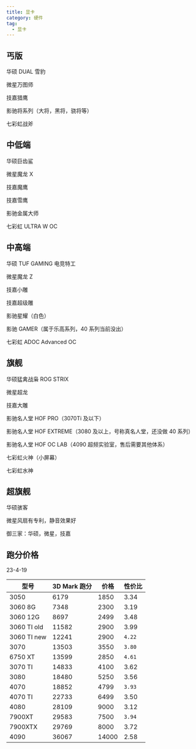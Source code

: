 ```yaml
---
title: 显卡
category: 硬件
tag:
  - 显卡
---
```


## 丐版

华硕 DUAL 雪豹

微星万图师

技嘉猎鹰

影驰将系列（大将，黑将，骁将等）

七彩虹战斧

## 中低端

华硕巨齿鲨

微星魔龙 X

技嘉魔鹰

技嘉雪鹰

影驰金属大师

七彩虹 ULTRA W OC

## 中高端

华硕 TUF GAMING 电竞特工

微星魔龙 Z

技嘉小雕

技嘉超级雕

影驰星耀（白色）

影驰 GAMER（属于乐高系列，40 系列当前没出）

七彩虹 ADOC Advanced OC

## 旗舰

华硕猛禽战枭 ROG STRIX

微星超龙

技嘉大雕

影驰名人堂 HOF PRO（3070Ti 及以下）

影驰名人堂 HOF EXTREME（3080 及以上，号称真名人堂，还没做 40 系列）

影驰名人堂 HOF OC LAB（4090 超频实验室，售后需要其他体系）

七彩虹火神（小屏幕）

七彩虹水神

## 超旗舰

华硕骇客

微星风扇有专利，静音效果好

御三家：华硕，微星，技嘉

## 跑分价格

23-4-19

| 型号        | 3D Mark 跑分 | 价格  | 性价比 |
| ----------- | ------------ | ----- | ------ |
| 3050        | 6179         | 1850  | 3.34   |
| 3060 8G     | 7348         | 2300  | 3.19   |
| 3060 12G    | 8697         | 2499  | 3.48   |
| 3060 TI old | 11582        | 2900  | 3.99   |
| 3060 TI new | 12241        | 2900  | `4.22` |
| 3070        | 13503        | 3550  | `3.80` |
| 6750 XT     | 13599        | 2850  | `4.61` |
| 3070 TI     | 14833        | 4100  | 3.62   |
| 3080        | 18480        | 5250  | 3.56   |
| 4070        | 18852        | 4799  | `3.93` |
| 4070 TI     | 22733        | 6499  | 3.50   |
| 4080        | 28109        | 9000  | 3.12   |
| 7900XT      | 29583        | 7500  | `3.94` |
| 7900XTX     | 29769        | 8000  | 3.72   |
| 4090        | 36067        | 14000 | 2.58   |
